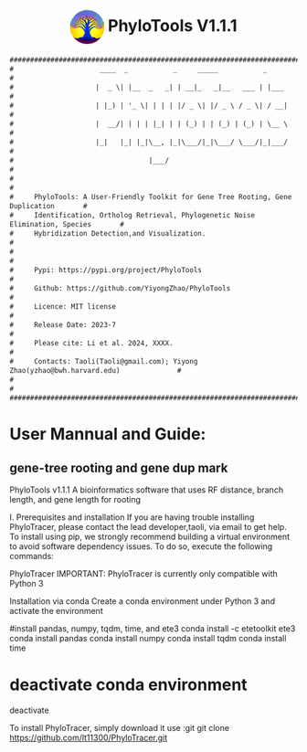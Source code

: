 
<div align="center">
  
# <img src="logo/PhyloTools_logo.jpg" width="60" height="60" align="center"> PhyloTools V1.1.1 </div> 

```
#########################################################################################
#                     ____  _           _     _____           _                         #
#                    |  _ \| |__  _   _| | __|_   _|__   ___ | |___                     #
#                    | |_) | '_ \| | | | |/ _ \| |/ _ \ / _ \| / __|                    #
#                    |  __/| | | | |_| | | (_) | | (_) | (_) | \__ \                    #
#                    |_|   |_| |_|\__, |_|\___/|_|\___/ \___/|_|___/                    #
#                                 |___/                                                 #
#                                                                                       #
#     PhyloTools: A User-Friendly Toolkit for Gene Tree Rooting, Gene Duplication       #
#     Identification, Ortholog Retrieval, Phylogenetic Noise Elimination, Species       #
#     Hybridization Detection,and Visualization.                                        #
#                                                                                       #
#     Pypi: https://pypi.org/project/PhyloTools                                         #
#     Github: https://github.com/YiyongZhao/PhyloTools                                  #
#     Licence: MIT license                                                              #
#     Release Date: 2023-7                                                              #
#     Please cite: Li et al. 2024, XXXX.                                                #
#     Contacts: Taoli(Taoli@gmail.com); Yiyong Zhao(yzhao@bwh.harvard.edu)              #
#                                                                                       #
#########################################################################################
```


# User Mannual and Guide:
## gene-tree rooting and gene dup mark

PhyloTools v1.1.1
A bioinformatics software that uses RF distance, branch length, and gene length for rooting

I. Prerequisites and installation
If you are having trouble installing PhyloTracer, please contact the lead developer,taoli, via email to get help.
To install using pip, we strongly recommend building a virtual environment to avoid software dependency issues. To do so, execute the following commands:

PhyloTracer
IMPORTANT: PhyloTracer is currently only compatible with Python 3

Installation via conda
Create a conda environment under Python 3 and activate the environment

#install pandas, numpy, tqdm, time, and ete3
conda install -c etetoolkit ete3
conda install pandas
conda install numpy
conda install tqdm
conda install time

# deactivate conda environment
deactivate

To install PhyloTracer, simply download it use :git
git clone https://github.com/lt11300/PhyloTracer.git
